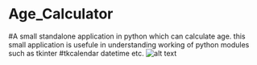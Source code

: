 # Age_Calculator
#A small standalone application in python which can calculate age. this small application is usefule in understanding working of python modules such as tkinter
#tkcalendar datetime etc.
![alt text](image_path "screenshot1.jpg")
